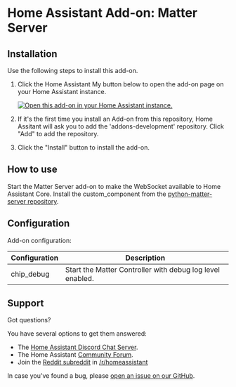 # Home Assistant Add-on: Matter Server

## Installation

Use the following steps to install this add-on.

1. Click the Home Assistant My button below to open the add-on page on your
   Home Assistant instance.

   [![Open this add-on in your Home Assistant instance.][addon-badge]][addon]

1. If it's the first time you install an Add-on from this repository, Home
   Assitant will ask you to add the 'addons-development' repository. Click
   "Add" to add the repository.
1. Click the "Install" button to install the add-on.

## How to use

Start the Matter Server add-on to make the WebSocket available to Home
Assistant Core. Install the custom_component from the [python-matter-server
repository][matter_server_repo].

## Configuration

Add-on configuration:

| Configuration      | Description                                                 |
|--------------------|-------------------------------------------------------------|
| chip_debug         | Start the Matter Controller with debug log level enabled.   |

## Support

Got questions?

You have several options to get them answered:

- The [Home Assistant Discord Chat Server][discord].
- The Home Assistant [Community Forum][forum].
- Join the [Reddit subreddit][reddit] in [/r/homeassistant][reddit]

In case you've found a bug, please [open an issue on our GitHub][issue].

[addon]: https://my.home-assistant.io/redirect/supervisor_addon/?addon=77f1785d_matter_server&repository_url=https%3A%2F%2Fgithub.com%2Fhome-assistant%2Faddons
[addon-badge]: https://my.home-assistant.io/badges/supervisor_addon.svg
[discord]: https://discord.gg/c5DvZ4e
[forum]: https://community.home-assistant.io
[reddit]: https://reddit.com/r/homeassistant
[issue]: https://github.com/home-assistant/addons/issues
[matter_server_repo]: https://github.com/home-assistant-libs/python-matter-server
